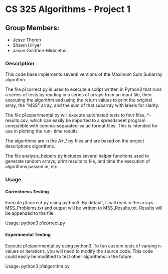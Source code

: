 # CS 325 Algorithms - Project 1
## Group Members:
* Jesse Thoren
* Shawn Hillyer
* Jason Goldfine-Middleton

### Description
This code base implements several versions of the Maximum Sum Subarray algorithm.

The file p1correct.py is used to execute a script written in Python3 that runs a series of tests by reading in a 
series of arrays from an input file, then executing the algorithm and using the return values to print the original
array, the "MSS" array, and the sum of that subarray with labels for clarity.

The file p1experimental.py will execute automated tests to four files, *-results.csv, which can easily be imported to
a spreadsheet program compatible with comma-separated-value format files. This is intended for use in plotting the run-
time results 

The algorithms are in the A*_*.py files and are based on the project descriptions algorithms.

The file analysis_helpers.py includes several helper functions used to generate random arrays, print results to file,
and time the execution of algorithms passed in, etc.

### Usage

#### Correctness Testing
Execute p1correct.py using python3. By default, it will read in the arrays MSS_Problems.txt and output
 will be written to MSS_Results.txt. Results will be appended to the file. 

Usage:  python3 p1correct.py

#### Experimental Testing
Execute p1experimental.py using python3. To fun custom tests of varying n-values or iterations, you will need to
modify the source code. This code could easily be modified to test other algorithms in the future.

Usage: python3 p1algorithm.py